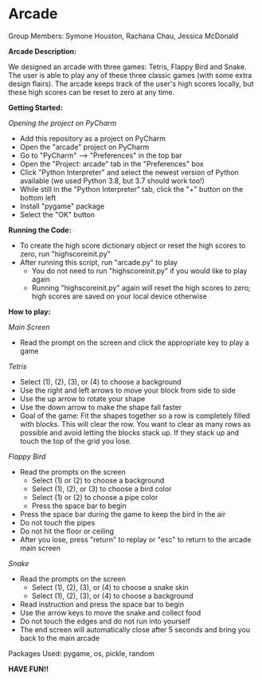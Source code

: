 # Arcade

Group Members: Symone Houston, Rachana Chau, Jessica McDonald 

**Arcade Description:** 

We designed an arcade with three games: Tetris, Flappy Bird and Snake. The user is able to play any of these three classic games (with some extra design flairs). The arcade keeps track of the user's high scores locally, but these high scores can be reset to zero at any time.

**Getting Started:** 

*Opening the project on PyCharm*

- Add this repository as a project on PyCharm
- Open the "arcade" project on PyCharm
- Go to "PyCharm" --> "Preferences" in the top bar
- Open the "Project: arcade" tab in the "Preferences" box
- Click "Python Interpreter" and select the newest version of Python available (we used Python 3.8, but 3.7 should work too!)
- While still in the "Python Interpreter" tab, click the "+" button on the bottom left
- Install "pygame" package
- Select the "OK" button

**Running the Code:**
- To create the high score dictionary object or reset the high scores to zero, run "highscoreinit.py"
- After running this script, run "arcade.py" to play
  - You do not need to run "highscoreinit.py" if you would like to play again
  - Running "highscoreinit.py" again will reset the high scores to zero; high scores are saved on your local device otherwise

**How to play:**

*Main Screen*
- Read the prompt on the screen and click the appropriate key to play a game

*Tetris*
- Select (1), (2), (3), or (4) to choose a background
- Use the right and left arrows to move your block from side to side 
- Use the up arrow to rotate your shape 
- Use the down arrow to make the shape fall faster 
- Goal of the game: Fit the shapes together so a row is completely filled with blocks. This will clear the row. You want to clear as many rows as possible and avoid letting the blocks stack up. If they stack up and touch the top of the grid you lose. 

*Flappy Bird*

- Read the prompts on the screen
  - Select (1) or (2) to choose a background
  - Select (1), (2), or (3) to choose a bird color
  - Select (1) or (2) to choose a pipe color
  - Press the space bar to begin
- Press the space bar during the game to keep the bird in the air
- Do not touch the pipes
- Do not hit the floor or ceiling
- After you lose, press "return" to replay or "esc" to return to the arcade main screen

*Snake*

- Read the prompts on the screen
  - Select (1), (2), (3), or (4) to choose a snake skin
  - Select (1), (2), (3), or (4) to choose a background
- Read instruction and press the space bar to begin
- Use the arrow keys to move the snake and collect food
- Do not touch the edges and do not run into yourself
- The end screen will automatically close after 5 seconds and bring you back to the main arcade

Packages Used: pygame, os, pickle, random

**HAVE FUN!!**
